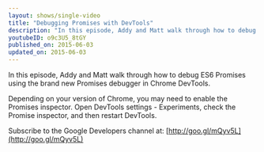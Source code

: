 ```yaml
---
layout: shows/single-video
title: "Debugging Promises with DevTools"
description: "In this episode, Addy and Matt walk through how to debug ES6 Promises using the brand new Promises debugger in Chrome DevTools."
youtubeID: o9c3U5_8tGY
published_on: 2015-06-03
updated_on: 2015-06-03
---
```


In this episode, Addy and Matt walk through how to debug ES6 Promises using the
brand new Promises debugger in Chrome DevTools.

Depending on your version of Chrome, you may need to enable the Promises
inspector. Open DevTools settings - Experiments, check the Promise
inspector, and then restart DevTools.

Subscribe to the Google Developers channel at: [http://goo.gl/mQyv5L](http://goo.gl/mQyv5L)
